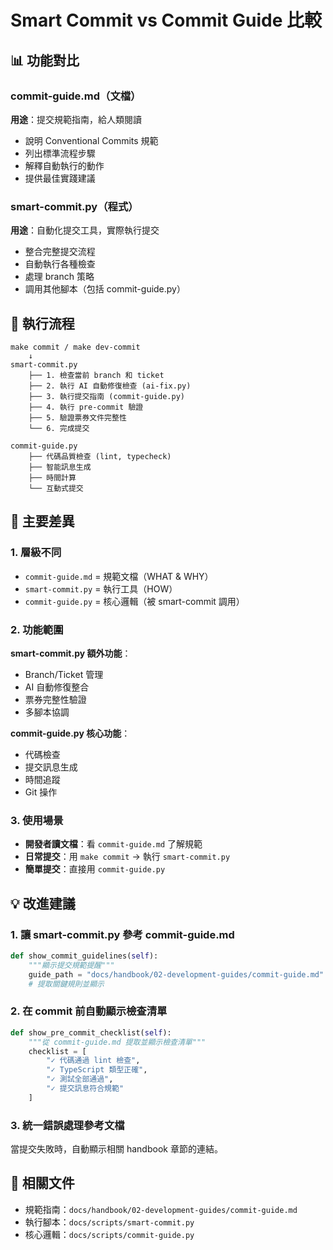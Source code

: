 # Smart Commit vs Commit Guide 比較

## 📊 功能對比

### commit-guide.md（文檔）
**用途**：提交規範指南，給人類閱讀
- 說明 Conventional Commits 規範
- 列出標準流程步驟
- 解釋自動執行的動作
- 提供最佳實踐建議

### smart-commit.py（程式）
**用途**：自動化提交工具，實際執行提交
- 整合完整提交流程
- 自動執行各種檢查
- 處理 branch 策略
- 調用其他腳本（包括 commit-guide.py）

## 🔄 執行流程

```
make commit / make dev-commit
    ↓
smart-commit.py
    ├── 1. 檢查當前 branch 和 ticket
    ├── 2. 執行 AI 自動修復檢查 (ai-fix.py)
    ├── 3. 執行提交指南 (commit-guide.py)
    ├── 4. 執行 pre-commit 驗證
    ├── 5. 驗證票券文件完整性
    └── 6. 完成提交

commit-guide.py
    ├── 代碼品質檢查 (lint, typecheck)
    ├── 智能訊息生成
    ├── 時間計算
    └── 互動式提交
```

## 🎯 主要差異

### 1. **層級不同**
- `commit-guide.md` = 規範文檔（WHAT & WHY）
- `smart-commit.py` = 執行工具（HOW）
- `commit-guide.py` = 核心邏輯（被 smart-commit 調用）

### 2. **功能範圍**
**smart-commit.py 額外功能**：
- Branch/Ticket 管理
- AI 自動修復整合
- 票券完整性驗證
- 多腳本協調

**commit-guide.py 核心功能**：
- 代碼檢查
- 提交訊息生成
- 時間追蹤
- Git 操作

### 3. **使用場景**
- **開發者讀文檔**：看 `commit-guide.md` 了解規範
- **日常提交**：用 `make commit` → 執行 `smart-commit.py`
- **簡單提交**：直接用 `commit-guide.py`

## 💡 改進建議

### 1. **讓 smart-commit.py 參考 commit-guide.md**
```python
def show_commit_guidelines(self):
    """顯示提交規範提醒"""
    guide_path = "docs/handbook/02-development-guides/commit-guide.md"
    # 提取關鍵規則並顯示
```

### 2. **在 commit 前自動顯示檢查清單**
```python
def show_pre_commit_checklist(self):
    """從 commit-guide.md 提取並顯示檢查清單"""
    checklist = [
        "✓ 代碼通過 lint 檢查",
        "✓ TypeScript 類型正確",
        "✓ 測試全部通過",
        "✓ 提交訊息符合規範"
    ]
```

### 3. **統一錯誤處理參考文檔**
當提交失敗時，自動顯示相關 handbook 章節的連結。

## 🔗 相關文件
- 規範指南：`docs/handbook/02-development-guides/commit-guide.md`
- 執行腳本：`docs/scripts/smart-commit.py`
- 核心邏輯：`docs/scripts/commit-guide.py`